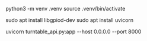 python3 -m venv .venv
source .venv/bin/activate

sudo apt install libgpiod-dev
sudo apt install uvicorn

uvicorn turntable_api.py:app --host 0.0.0.0 --port 8000